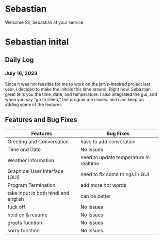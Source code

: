 # Sebastian

Welcome Sir, Sebastian at your service  


# Sebastian inital


## Daily Log

### July 16, 2023



Since it was not feasible for me to work on the jarvs-inspired project last year, I decided to make the initials this time around. Right now, Sebastian greet tells you the time, date, and temperature. I also integrated the gui, and when you say "go to sleep," the programme closes. and i am keep on adding some of the features 

## Features and Bug Fixes

| Features                        | Bug Fixes                     |
|---------------------------------|-------------------------------|
| Greeting and Conversation       |have to add converation|
| Time and Date                   |No Issues |
| Weather Information             |need to update temperature in realtime|
| Graphical User Interface (GUI)  | need to fix some things in GUI|
| Program Termination             | add more hot words|
| take input in both hindi and english          | can be better|
| fuck off                        |    No Issues                       |
| hold on & resume |  No Issues|
|greets fucntion| No Issues|
|sorry function|No Issues|
